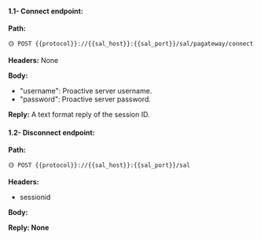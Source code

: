 #### 1.1- Connect endpoint:

**Path:**

```url
🟡 POST {{protocol}}://{{sal_host}}:{{sal_port}}/sal/pagateway/connect
```

**Headers:** None

**Body:**

*   &quot;username&quot;: Proactive server username.
*   &quot;password&quot;: Proactive server password.

**Reply:** A text format reply of the session ID.

#### 1.2- Disconnect endpoint:

**Path:**

```url
🟡 POST {{protocol}}://{{sal_host}}:{{sal_port}}/sal
```

**Headers:**

*   sessionid

**Body:**

**Reply: None**